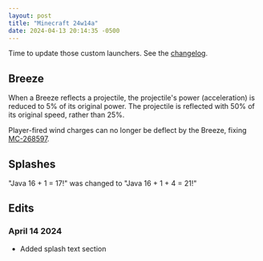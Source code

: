 ```yaml
---
layout: post
title: "Minecraft 24w14a"
date: 2024-04-13 20:14:35 -0500
---
```


Time to update those custom launchers. See the [changelog](https://www.minecraft.net/en-us/article/minecraft-snapshot-24w14a).

## Breeze

When a Breeze reflects a projectile, the projectile's power (acceleration) is reduced to 5% of its original power. The projectile is reflected with 50% of its original speed, rather than 25%.

Player-fired wind charges can no longer be deflect by the Breeze, fixing [MC-268597](https://bugs.mojang.com/browse/MC-268597).

## Splashes

"Java 16 + 1 = 17!" was changed to "Java 16 + 1 + 4 = 21!"

## Edits

### April 14 2024

- Added splash text section

